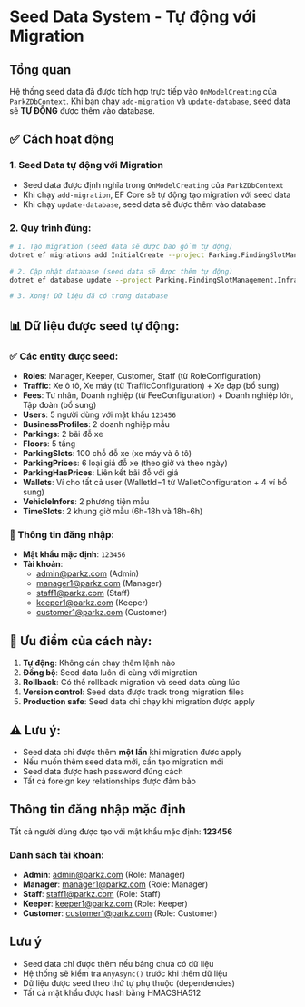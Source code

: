 # Seed Data System - Tự động với Migration

## Tổng quan
Hệ thống seed data đã được tích hợp trực tiếp vào `OnModelCreating` của `ParkZDbContext`. Khi bạn chạy `add-migration` và `update-database`, seed data sẽ **TỰ ĐỘNG** được thêm vào database.

## ✅ Cách hoạt động

### 1. Seed Data tự động với Migration
- Seed data được định nghĩa trong `OnModelCreating` của `ParkZDbContext`
- Khi chạy `add-migration`, EF Core sẽ tự động tạo migration với seed data
- Khi chạy `update-database`, seed data sẽ được thêm vào database

### 2. Quy trình đúng:
```bash
# 1. Tạo migration (seed data sẽ được bao gồm tự động)
dotnet ef migrations add InitialCreate --project Parking.FindingSlotManagement.Infrastructure --startup-project Parking.FindingSlotManagement.Api

# 2. Cập nhật database (seed data sẽ được thêm tự động)
dotnet ef database update --project Parking.FindingSlotManagement.Infrastructure --startup-project Parking.FindingSlotManagement.Api

# 3. Xong! Dữ liệu đã có trong database
```

## 📊 Dữ liệu được seed tự động:

### ✅ Các entity được seed:
- **Roles**: Manager, Keeper, Customer, Staff (từ RoleConfiguration)
- **Traffic**: Xe ô tô, Xe máy (từ TrafficConfiguration) + Xe đạp (bổ sung)
- **Fees**: Tư nhân, Doanh nghiệp (từ FeeConfiguration) + Doanh nghiệp lớn, Tập đoàn (bổ sung)
- **Users**: 5 người dùng với mật khẩu `123456`
- **BusinessProfiles**: 2 doanh nghiệp mẫu
- **Parkings**: 2 bãi đỗ xe
- **Floors**: 5 tầng
- **ParkingSlots**: 100 chỗ đỗ xe (xe máy và ô tô)
- **ParkingPrices**: 6 loại giá đỗ xe (theo giờ và theo ngày)
- **ParkingHasPrices**: Liên kết bãi đỗ với giá
- **Wallets**: Ví cho tất cả user (WalletId=1 từ WalletConfiguration + 4 ví bổ sung)
- **VehicleInfors**: 2 phương tiện mẫu
- **TimeSlots**: 2 khung giờ mẫu (6h-18h và 18h-6h)

### 🔐 Thông tin đăng nhập:
- **Mật khẩu mặc định**: `123456`
- **Tài khoản**:
  - admin@parkz.com (Admin)
  - manager1@parkz.com (Manager)
  - staff1@parkz.com (Staff)
  - keeper1@parkz.com (Keeper)
  - customer1@parkz.com (Customer)

## 🚀 Ưu điểm của cách này:

1. **Tự động**: Không cần chạy thêm lệnh nào
2. **Đồng bộ**: Seed data luôn đi cùng với migration
3. **Rollback**: Có thể rollback migration và seed data cùng lúc
4. **Version control**: Seed data được track trong migration files
5. **Production safe**: Seed data chỉ chạy khi migration được apply

## ⚠️ Lưu ý:

- Seed data chỉ được thêm **một lần** khi migration được apply
- Nếu muốn thêm seed data mới, cần tạo migration mới
- Seed data được hash password đúng cách
- Tất cả foreign key relationships được đảm bảo

## Thông tin đăng nhập mặc định

Tất cả người dùng được tạo với mật khẩu mặc định: **123456**

### Danh sách tài khoản:
- **Admin**: admin@parkz.com (Role: Manager)
- **Manager**: manager1@parkz.com (Role: Manager)
- **Staff**: staff1@parkz.com (Role: Staff)
- **Keeper**: keeper1@parkz.com (Role: Keeper)
- **Customer**: customer1@parkz.com (Role: Customer)

## Lưu ý
- Seed data chỉ được thêm nếu bảng chưa có dữ liệu
- Hệ thống sẽ kiểm tra `AnyAsync()` trước khi thêm dữ liệu
- Dữ liệu được seed theo thứ tự phụ thuộc (dependencies)
- Tất cả mật khẩu được hash bằng HMACSHA512
